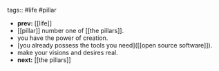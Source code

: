 tags:: #life #pillar
- **prev:** [[life]]
- [[pillar]] number one of [[the pillars]].
- you have the power of creation.
- [you already possess the tools you need]([[open source software]]).
- make your visions and desires real.
- **next:** [[the pillars]]